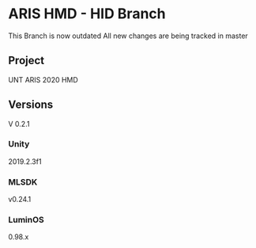 # ARIS HMD - HID Branch

This Branch is now outdated
All new changes are being tracked in master

## Project

UNT ARIS 2020 HMD 

## Versions

V 0.2.1

### Unity

2019.2.3f1

### MLSDK

v0.24.1

### LuminOS

0.98.x



